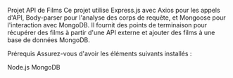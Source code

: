 Projet API de Films
Ce projet utilise Express.js avec Axios pour les appels d'API, Body-parser pour l'analyse des corps de requête, et Mongoose pour l'interaction avec MongoDB. Il fournit des points de terminaison pour récupérer des films à partir d'une API externe et ajouter des films à une base de données MongoDB.

Prérequis
Assurez-vous d'avoir les éléments suivants installés :

Node.js
MongoDB
